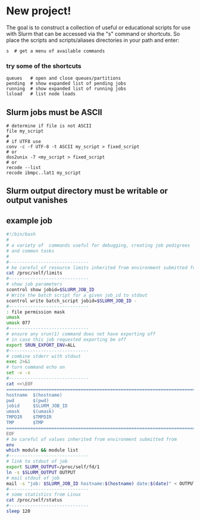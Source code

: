 # New project!

The goal is to construct a collection of useful or educational
scripts for use with Slurm that can be accessed via the "s"
command or shortcuts. So place the scripts and scripts/aliases
directories in your path and enter:

    s  # get a menu of available commands

### try some of the shortcuts
    queues   # open and close queues/partitions
    pending  # show expanded list of pending jobs
    running  # show expanded list of running jobs
    lsload   # list node loads

## Slurm jobs must be ASCII

    # determine if file is not ASCII
    file my_script
    #
    # if UTF8 use
    conv -c -f UTF-8 -t ASCII my_script > fixed_script
    # or
    dos2unix -7 <my_script > fixed_script
    # or
    recode --list
    recode ibmpc..lat1 my_script

## Slurm output directory must be writable or output vanishes

## example job
```bash
#!/bin/bash
#
# a variety of  commands useful for debugging, creating job pedigrees
# and common tasks
#
#------------------------------
# be careful of resource limits inherited from environment submitted from
cat /proc/self/limits
#------------------------------
# show job parameters
scontrol show jobid=$SLURM_JOB_ID
# Write the batch script for a given job_id to stdout
scontrol write batch_script jobid=$SLURM_JOB_ID -
#------------------------------
: file permission mask
umask
umask 077
#------------------------------
# ensure any srun(1) command does not have exporting off
# in case this job requested exporting be off
export SRUN_EXPORT_ENV=ALL
#------------------------------
# combine stderr with stdout
exec 2>&1
# turn command echo on
set -v -x
#------------------------------
cat <<\EOF
===============================================================================
hostname  $(hostname)
pwd       $(pwd)
jobid     $SLURM_JOB_ID
umask     $(umask)
TMPDIR    $TMPDIR
TMP       $TMP
===============================================================================
EOF
# be careful of values inherited from environment submitted from
env
which module && module list
#------------------------------
# link to stdout of job
export SLURM_OUTPUT=/proc/self/fd/1
ln -s $SLURM_OUTPUT OUTPUT
# mail stdout of job
mail -s "job: $SLURM_JOB_ID hostname:$(hostname) date:$(date)" < OUTPUT
#------------------------------
# some statistics from Linux
cat /proc/self/status
#------------------------------
sleep 120
```
